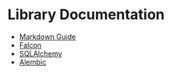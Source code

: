 Library Documentation
=====================

- [Markdown Guide](http://daringfireball.net/projects/markdown/basics)
- [Falcon](http://falconframework.org/)
- [SQLAlchemy](http://www.sqlalchemy.org/)
- [Alembic](https://alembic.readthedocs.org/en/latest/)